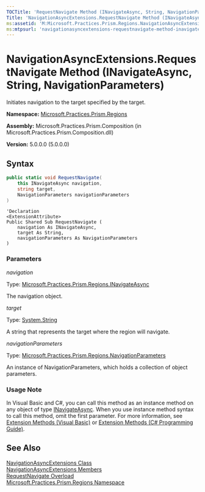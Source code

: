 ```yaml
---
TOCTitle: 'RequestNavigate Method (INavigateAsync, String, NavigationParameters)'
Title: 'NavigationAsyncExtensions.RequestNavigate Method (INavigateAsync, String, NavigationParameters) (Microsoft.Practices.Prism.Regions)'
ms:assetid: 'M:Microsoft.Practices.Prism.Regions.NavigationAsyncExtensions.RequestNavigate(Microsoft.Practices.Prism.Regions.INavigateAsync,System.String,Microsoft.Practices.Prism.Regions.NavigationParameters)'
ms:mtpsurl: 'navigationasyncextensions-requestnavigate-method-inavigateasync-string-action-navigationresult-mspp-regions.md'
---
```



# NavigationAsyncExtensions.RequestNavigate Method (INavigateAsync, String, NavigationParameters)

Initiates navigation to the target specified by the target.

**Namespace:** [Microsoft.Practices.Prism.Regions](/patterns-practices/reference/mspp-regions-namespace)

**Assembly:** Microsoft.Practices.Prism.Composition (in Microsoft.Practices.Prism.Composition.dll)

**Version:** 5.0.0.0 (5.0.0.0)

## Syntax

```C#
public static void RequestNavigate(
	this INavigateAsync navigation,
	string target,
	NavigationParameters navigationParameters
)
```

```VB
'Declaration
<ExtensionAttribute> 
Public Shared Sub RequestNavigate ( 
	navigation As INavigateAsync,
	target As String,
	navigationParameters As NavigationParameters
)
```

### Parameters

*navigation*  

Type: [Microsoft.Practices.Prism.Regions.INavigateAsync](/patterns-practices/reference/inavigateasync-interface-mspp-regions)

The navigation object.

*target*

Type: [System.String](http://msdn.microsoft.com/en-us/library/s1wwdcbf)

A string that represents the target where the region will navigate.

*navigationParameters*  

Type: [Microsoft.Practices.Prism.Regions.NavigationParameters](/patterns-practices/reference/navigationparameters-class-mspp-regions)

An instance of NavigationParameters, which holds a collection of object parameters.

### Usage Note

In Visual Basic and C\#, you can call this method as an instance method on any object of type [INavigateAsync](/patterns-practices/reference/inavigateasync-interface-mspp-regions). When you use instance method syntax to call this method, omit the first parameter. For more information, see [Extension Methods (Visual Basic)](http://msdn.microsoft.com/en-us/library/bb384936.aspx) or [Extension Methods (C\# Programming Guide)](http://msdn.microsoft.com/en-us/library/bb383977.aspx).

## See Also

[NavigationAsyncExtensions Class](/patterns-practices/reference/navigationasyncextensions-class-mspp-regions)<br/>
[NavigationAsyncExtensions Members](/patterns-practices/reference/navigationasyncextensions-members-mspp-regions)<br/>
[RequestNavigate Overload](/patterns-practices/reference/navigationasyncextensions-requestnavigate-method-mspp-regions)<br/>
[Microsoft.Practices.Prism.Regions Namespace](/patterns-practices/reference/mspp-regions-namespace)<br/>